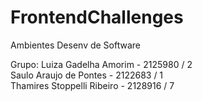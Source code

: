 # FrontendChallenges

Ambientes Desenv de Software

Grupo:
Luiza Gadelha Amorim - 2125980 / 2 </br>
Saulo Araujo de Pontes - 2122683 / 1 </br>
Thamires Stoppelli Ribeiro - 2128916 / 7
